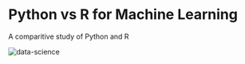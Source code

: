 # Python vs R for Machine Learning
A comparitive study of Python and R 

<img src="pythonvsr.png" alt="data-science"/>
